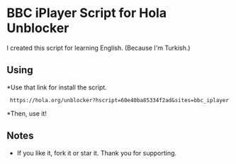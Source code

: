 BBC iPlayer Script for Hola Unblocker
=====================================

I created this script for learning English. (Because I'm Turkish.)

Using
-----

*Use that link for install the script.

     https://hola.org/unblocker?hscript=60e40ba85334f2ad&sites=bbc_iplayer
*Then, use it!

Notes
-----

* If you like it, fork it or star it. Thank you for supporting.
